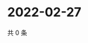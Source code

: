 # 2022-02-27

共 0 条

<!-- BEGIN WEIBO -->
<!-- 最后更新时间 Sun Feb 27 2022 20:15:04 GMT+0800 (China Standard Time) -->

<!-- END WEIBO -->
